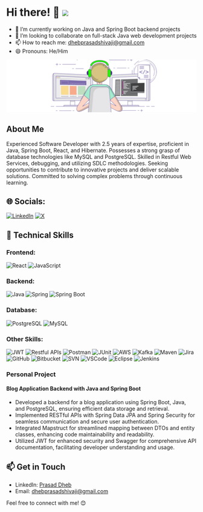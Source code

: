 # Hi there! 👋  [![](https://visitcount.itsvg.in/api?id=prasaddheb&icon=0&color=0)](https://visitcount.itsvg.in)
- 🔭 I’m currently working on Java and Spring Boot backend projects
- 👯 I’m looking to collaborate on full-stack Java web development projects
- 📫 How to reach me: dhebprasadshivaji@gmail.com
- 😄 Pronouns: He/Him

![Banner](https://raw.githubusercontent.com/leorrose/leorrose/master/readme_header.gif)
## About Me
Experienced Software Developer with 2.5 years of expertise, proficient in Java, Spring Boot, React, and Hibernate. Possesses a strong grasp of database technologies like MySQL and PostgreSQL. Skilled in Restful Web Services, debugging, and utilizing SDLC methodologies. Seeking opportunities to contribute to innovative projects and deliver scalable solutions. Committed to solving complex problems through continuous learning.

## 🌐 Socials:
[![LinkedIn](https://img.shields.io/badge/LinkedIn-%230077B5.svg?logo=linkedin&logoColor=white)](https://linkedin.com/in/prasad-dheb) [![X](https://img.shields.io/badge/X-black.svg?logo=X&logoColor=white)](https://x.com/Prasad__17) 
## 🔧 Technical Skills

### Frontend:
![React](https://img.shields.io/badge/-React-blue?logo=react&logoColor=white) ![JavaScript](https://img.shields.io/badge/-JavaScript-yellow?logo=javascript&logoColor=white)

### Backend:
![Java](https://img.shields.io/badge/-Java-orange?logo=java&logoColor=white) ![Spring](https://img.shields.io/badge/-Spring-brightgreen?logo=spring&logoColor=white)  ![Spring Boot](https://img.shields.io/badge/-Spring%20Boot-brightgreen?logo=spring-boot&logoColor=white)

### Database:
![PostgreSQL](https://img.shields.io/badge/-PostgreSQL-blue?logo=postgresql&logoColor=white) ![MySQL](https://img.shields.io/badge/-MySQL-blue?logo=mysql&logoColor=white)

### Other Skills:
![JWT](https://img.shields.io/badge/-JWT-green?logo=jwt&logoColor=white)  ![Restful APIs](https://img.shields.io/badge/-Restful%20APIs-orange?logo=api&logoColor=white) ![Postman](https://img.shields.io/badge/-Postman-blue?logo=postman&logoColor=white) ![JUnit](https://img.shields.io/badge/-JUnit-blue?logo=junit&logoColor=white) ![AWS](https://img.shields.io/badge/-AWS-yellow?logo=amazon-aws&logoColor=white)
![Kafka](https://img.shields.io/badge/-Kafka-red?logo=kafka&logoColor=white) ![Maven](https://img.shields.io/badge/-Maven-orange?logo=maven&logoColor=white) ![Jira](https://img.shields.io/badge/-Jira-blue?logo=jira&logoColor=white)  ![GitHub](https://img.shields.io/badge/-GitHub-lightgrey?logo=github&logoColor=white)
![Bitbucket](https://img.shields.io/badge/-Bitbucket-blue?logo=bitbucket&logoColor=white) ![SVN](https://img.shields.io/badge/-SVN-yellow?logo=svn&logoColor=white) ![VSCode](https://img.shields.io/badge/-VSCode-blue?logo=visual-studio-code&logoColor=white) ![Eclipse](https://img.shields.io/badge/-Eclipse-black?logo=eclipse&logoColor=white) ![Jenkins](https://img.shields.io/badge/-Jenkins-red?logo=jenkins&logoColor=white)

### Personal Project

#### Blog Application Backend with Java and Spring Boot

- Developed a backend for a blog application using Spring Boot, Java, and PostgreSQL, ensuring efficient data storage and retrieval.
- Implemented RESTful APIs with Spring Data JPA and Spring Security for seamless communication and secure user authentication.
- Integrated Mapstruct for streamlined mapping between DTOs and entity classes, enhancing code maintainability and readability.
- Utilized JWT for enhanced security and Swagger for comprehensive API documentation, facilitating developer understanding and usage.

## 📫 Get in Touch

- LinkedIn: [Prasad Dheb](https://www.linkedin.com/in/prasad-dheb)
- Email: [dhebprasadshivaji@gmail.com](mailto:dhebprasadshivaji@gmail.com)

Feel free to connect with me! 😊
